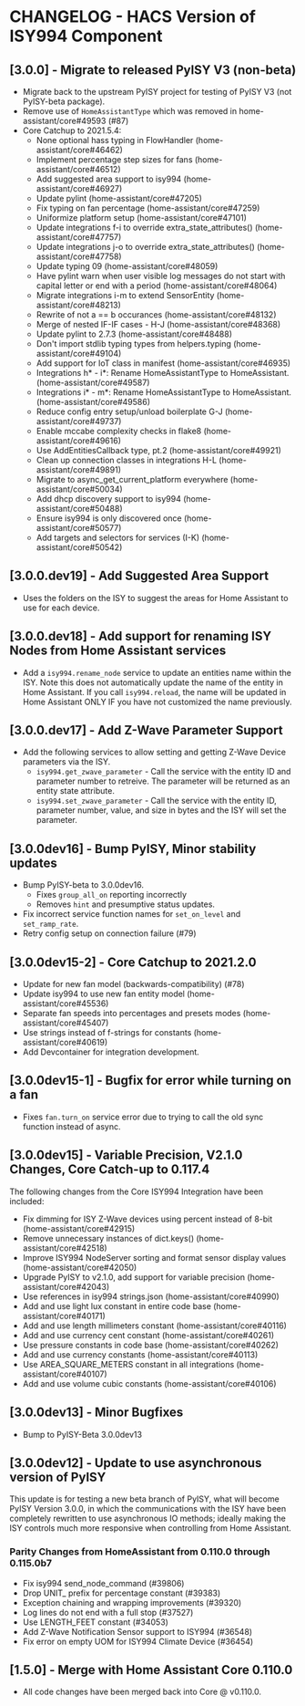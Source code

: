 # CHANGELOG - HACS Version of ISY994 Component

## [3.0.0] - Migrate to released PyISY V3 (non-beta)

- Migrate back to the upstream PyISY project for testing of PyISY V3 (not PyISY-beta package).
- Remove use of `HomeAssistantType` which was removed in home-assistant/core#49593 (#87)
- Core Catchup to 2021.5.4:
    - None optional hass typing in FlowHandler (home-assistant/core#46462)
    - Implement percentage step sizes for fans (home-assistant/core#46512)
    - Add suggested area support to isy994 (home-assistant/core#46927)
    - Update pylint (home-assistant/core#47205)
    - Fix typing on fan percentage (home-assistant/core#47259)
    - Uniformize platform setup (home-assistant/core#47101)
    - Update integrations f-i to override extra_state_attributes() (home-assistant/core#47757)
    - Update integrations j-o to override extra_state_attributes() (home-assistant/core#47758)
    - Update typing 09 (home-assistant/core#48059)
    - Have pylint warn when user visible log messages do not start with capital letter or end with a period (home-assistant/core#48064)
    - Migrate integrations i-m to extend SensorEntity (home-assistant/core#48213)
    - Rewrite of not a == b occurances (home-assistant/core#48132)
    - Merge of nested IF-IF cases - H-J (home-assistant/core#48368)
    - Update pylint to 2.7.3 (home-assistant/core#48488)
    - Don't import stdlib typing types from helpers.typing (home-assistant/core#49104)
    - Add support for IoT class in manifest (home-assistant/core#46935)
    - Integrations h* - i*: Rename HomeAssistantType to HomeAssistant. (home-assistant/core#49587)
    - Integrations i* - m*: Rename HomeAssistantType to HomeAssistant. (home-assistant/core#49586)
    - Reduce config entry setup/unload boilerplate G-J (home-assistant/core#49737)
    - Enable mccabe complexity checks in flake8 (home-assistant/core#49616)
    - Use AddEntitiesCallback type, pt.2 (home-assistant/core#49921)
    - Clean up connection classes in integrations H-L (home-assistant/core#49891)
    - Migrate to async_get_current_platform everywhere (home-assistant/core#50034)
    - Add dhcp discovery support to isy994 (home-assistant/core#50488)
    - Ensure isy994 is only discovered once (home-assistant/core#50577)
    - Add targets and selectors for services (I-K) (home-assistant/core#50542)

## [3.0.0.dev19] - Add Suggested Area Support

- Uses the folders on the ISY to suggest the areas for Home Assistant to use for each device.

## [3.0.0.dev18] - Add support for renaming ISY Nodes from Home Assistant services

- Add a `isy994.rename_node` service to update an entities name within the ISY. Note this does not automatically update the name of the entity in Home Assistant. If you call `isy994.reload`, the name will be updated in Home Assistant ONLY IF you have not customized the name previously.

## [3.0.0.dev17] - Add Z-Wave Parameter Support

- Add the following services to allow setting and getting Z-Wave Device parameters via the ISY.
    - `isy994.get_zwave_parameter` - Call the service with the entity ID and parameter number to retreive. The parameter will be returned as an entity state attribute.
    - `isy994.set_zwave_parameter` - Call the service with the entity ID, parameter number, value, and size in bytes and the ISY will set the parameter.

## [3.0.0dev16] - Bump PyISY, Minor stability updates

- Bump PyISY-beta to 3.0.0dev16.
    - Fixes `group_all_on` reporting incorrectly
    - Removes `hint` and presumptive status updates.
- Fix incorrect service function names for `set_on_level` and `set_ramp_rate`.
- Retry config setup on connection failure (#79)

## [3.0.0dev15-2] - Core Catchup to 2021.2.0

- Update for new fan model (backwards-compatibility) (#78)
- Update isy994 to use new fan entity model (home-assistant/core#45536)
- Separate fan speeds into percentages and presets modes (home-assistant/core#45407)
- Use strings instead of f-strings for constants (home-assistant/core#40619)
- Add Devcontainer for integration development.

## [3.0.0dev15-1] - Bugfix for error while turning on a fan

- Fixes `fan.turn_on` service error due to trying to call the old sync function instead of async.

## [3.0.0dev15] - Variable Precision, V2.1.0 Changes, Core Catch-up to 0.117.4

The following changes from the Core ISY994 Integration have been included:

- Fix dimming for ISY Z-Wave devices using percent instead of 8-bit (home-assistant/core#42915)
- Remove unnecessary instances of dict.keys() (home-assistant/core#42518)
- Improve ISY994 NodeServer sorting and format sensor display values (home-assistant/core#42050)
- Upgrade PyISY to v2.1.0, add support for variable precision (home-assistant/core#42043)
- Use references in isy994 strings.json (home-assistant/core#40990)
- Add and use light lux constant in entire code base (home-assistant/core#40171)
- Add and use length millimeters constant (home-assistant/core#40116)
- Add and use currency cent constant (home-assistant/core#40261)
- Use pressure constants in code base (home-assistant/core#40262)
- Add and use currency constants (home-assistant/core#40113)
- Use AREA_SQUARE_METERS constant in all integrations (home-assistant/core#40107)
- Add and use volume cubic constants (home-assistant/core#40106)

## [3.0.0dev13] - Minor Bugfixes

- Bump to PyISY-Beta 3.0.0dev13

## [3.0.0dev12] - Update to use asynchronous version of PyISY

This update is for testing a new beta branch of PyISY, what will become PyISY Version 3.0.0, in which the communications with the ISY have been completely rewritten to use asynchronous IO methods; ideally making the ISY controls much more responsive when controlling from Home Assistant.

### Parity Changes from HomeAssistant from 0.110.0 through 0.115.0b7

- Fix isy994 send_node_command (#39806)
- Drop UNIT_ prefix for percentage constant (#39383)
- Exception chaining and wrapping improvements (#39320)
- Log lines do not end with a full stop (#37527)
- Use LENGTH_FEET constant (#34053)
- Add Z-Wave Notification Sensor support to ISY994 (#36548)
- Fix error on empty UOM for ISY994 Climate Device (#36454)

## [1.5.0] - Merge with Home Assistant Core 0.110.0

- All code changes have been merged back into Core @ v0.110.0.
